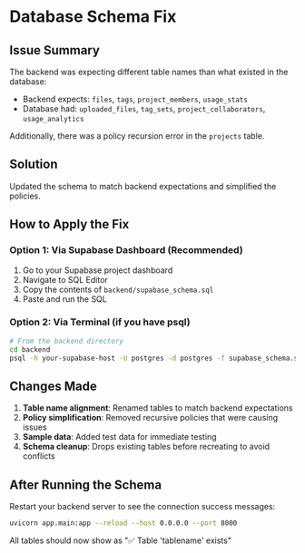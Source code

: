 # Database Schema Fix

## Issue Summary

The backend was expecting different table names than what existed in the database:

- Backend expects: `files`, `tags`, `project_members`, `usage_stats`
- Database had: `uploaded_files`, `tag_sets`, `project_collaborators`, `usage_analytics`

Additionally, there was a policy recursion error in the `projects` table.

## Solution

Updated the schema to match backend expectations and simplified the policies.

## How to Apply the Fix

### Option 1: Via Supabase Dashboard (Recommended)

1. Go to your Supabase project dashboard
2. Navigate to SQL Editor
3. Copy the contents of `backend/supabase_schema.sql`
4. Paste and run the SQL

### Option 2: Via Terminal (if you have psql)

```bash
# From the backend directory
cd backend
psql -h your-supabase-host -U postgres -d postgres -f supabase_schema.sql
```

## Changes Made

1. **Table name alignment**: Renamed tables to match backend expectations
2. **Policy simplification**: Removed recursive policies that were causing issues
3. **Sample data**: Added test data for immediate testing
4. **Schema cleanup**: Drops existing tables before recreating to avoid conflicts

## After Running the Schema

Restart your backend server to see the connection success messages:

```bash
uvicorn app.main:app --reload --host 0.0.0.0 --port 8000
```

All tables should now show as "✅ Table 'tablename' exists"
